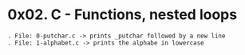 # 0x02. C - Functions, nested loops

	. File: 0-putchar.c -> prints _putchar followed by a new line
	. File: 1-alphabet.c -> prints the alphabe in lowercase


